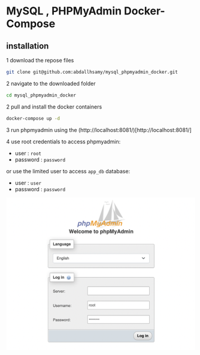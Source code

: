 # MySQL , PHPMyAdmin Docker-Compose

## installation

1 download the repose files
```bash
git clone git@github.com:abdallhsamy/mysql_phpmyadmin_docker.git
```
2 navigate to the downloaded folder
```bash
cd mysql_phpmyadmin_docker
```

2 pull and install the docker containers

```bash
docker-compose up -d
```
3 run phpmyadmin using the (http://localhost:8081/)[http://localhost:8081/]

4 use root credentials to access phpmyadmin:
- user : `root`
- password : `password`

or use the limited user to access `app_db` database:
- user : `user`
- password : `password`

![screenshot](screenshots/phpmyadmin.png "Login")

